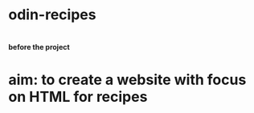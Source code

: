 # odin-recipes
# <h4> before the project</h4>
# aim: to create a website with focus on HTML for recipes

